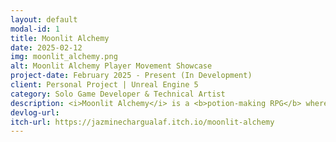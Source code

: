 ```yaml
---
layout: default
modal-id: 1
title: Moonlit Alchemy
date: 2025-02-12
img: moonlit_alchemy.png
alt: Moonlit Alchemy Player Movement Showcase
project-date: February 2025 - Present (In Development)
client: Personal Project | Unreal Engine 5
category: Solo Game Developer & Technical Artist
description: <i>Moonlit Alchemy</i> is a <b>potion-making RPG</b> where players manage a potion shop, gather ingredients, craft unique potions, and explore a vibrant, 2.5D world filled with adventure and mystery. Players balance shopkeeping with adventuring, ensuring they have stock for customers while using potions for survival and progress. This project is focused on showcasing my technical art skills, including <b>shader development, lighting, post-processing,</b> and <b>performance optimization</b>, as well as my <b>gameplay programming</b> skills in <b>Unreal Engine 5</b>.
devlog-url:
itch-url: https://jazminechargualaf.itch.io/moonlit-alchemy
---
```

